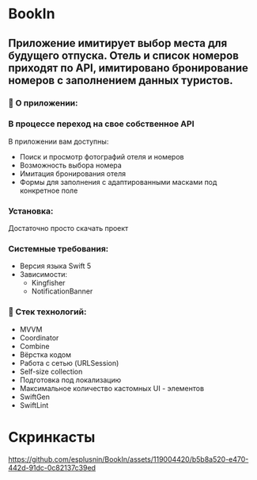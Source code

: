 # BookIn
## Приложение имитирует выбор места для будущего отпуска. Отель и список номеров приходят по API, имитировано бронирование номеров с заполнением данных туристов.
### 📝 О приложении:

### В процессе переход на свое собственное **API**

В приложении вам доступны:
+ Поиск и просмотр фотографий отеля и номеров
+ Возможность выбора номера
+ Имитация бронирования отеля
+ Формы для заполнения с адаптированными масками под конкретное поле

### Установка:
Достаточно просто скачать проект

### Системные требования:
- Версия языка Swift 5
- Зависимости: 
  - Kingfisher
  - NotificationBanner

### :telescope: Стек технологий:
+ MVVM
+ Coordinator
+ Combine
+ Вёрстка кодом
+ Работа с сетью (URLSession)
+ Self-size collection
+ Подготовка под локализацию
+ Максимальное количество кастомных UI - элементов
+ SwiftGen
+ SwiftLint

# Скринкасты
https://github.com/esplusnin/BookIn/assets/119004420/b5b8a520-e470-442d-91dc-0c82137c39ed


